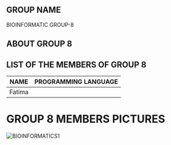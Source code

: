 ## GROUP NAME

BIOINFORMATIC GROUP-8

## ABOUT GROUP 8




## LIST OF THE MEMBERS OF GROUP 8

|NAME              |PROGRAMMING LANGUAGE|
|:----------------:|:-------------------:|
|Fatima

# GROUP 8 MEMBERS PICTURES


![BIOINFORMATICS1](https://user-images.githubusercontent.com/94997950/143769198-62ef706b-c0ad-4528-a8d2-16dfaae3d76b.png)
















